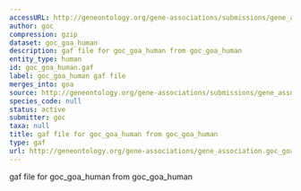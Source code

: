 ```yaml
---
accessURL: http://geneontology.org/gene-associations/submissions/gene_association.goc_goa_human.gz
author: goc
compression: gzip
dataset: goc_goa_human
description: gaf file for goc_goa_human from goc_goa_human
entity_type: human
id: goc_goa_human.gaf
label: goc_goa_human gaf file
merges_into: goa
source: http://geneontology.org/gene-associations/submissions/gene_association.goc_goa_human.gz
species_code: null
status: active
submitter: goc
taxa: null
title: gaf file for goc_goa_human from goc_goa_human
type: gaf
url: http://geneontology.org/gene-associations/gene_association.goc_goa_human.gz
---
```


gaf file for goc_goa_human from goc_goa_human